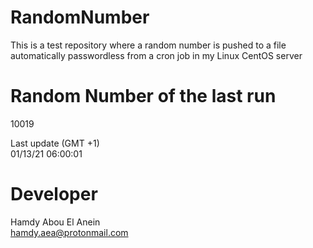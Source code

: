 # RandomNumber    
This is a test repository where a random number is pushed to a file automatically passwordless from a cron job in my Linux CentOS server    
# Random Number of the last run   
10019
      
Last update (GMT +1)    
01/13/21 06:00:01
# Developer    
Hamdy Abou El Anein   
hamdy.aea@protonmail.com
